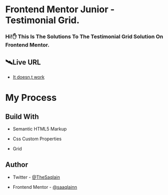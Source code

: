 # Frontend Mentor Junior - Testimonial Grid.

### Hi!✋ This Is The Solutions To The Testimonial Grid Solution On Frontend Mentor.

## 🛰Live URL

 - [It doesn,t work](https://saaqlainn.github.io/Frontend-Mentor-junior/Order%20summary%20Card)


# My Process

## Build With

- Semantic HTML5 Markup

- Css Custom Properties

- Grid


## Author

- Twitter - [@TheSaqlain](https://twitter.com/TheSaqlain)

- Frontend Mentor - [@saaqlainn](https://www.frontendmentor.io/home)
